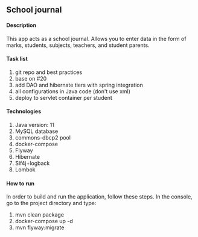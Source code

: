 <h2>School journal</h2>
<h4>Description</h4>
<p>This app acts as a school journal. Allows you to enter data in the form of marks, students, subjects, teachers, and student parents.</p>
<h4>Task list</h4>
<ol>
<li> git repo and best practices
<li> base on #20
<li> add DAO and hibernate tiers with spring integration
<li> all configurations in Java code (don't use xml)
<li> deploy to servlet container per student
</ol>
<h4>Technologies</h4>
<ol>
<li>Java version: 11
<li>MySQL database
<li>commons-dbcp2 pool
<li>docker-compose
<li>Flyway
<li>Hibernate
<li>Slf4j+logback
<li>Lombok
</ol>
<h4>How to run</h4>
<p>In order to build and run the application, follow these steps. 
In the console, go to the project directory and type:</p>
<ol>
<li>mvn clean package
<li>docker-compose up -d
<li>mvn flyway:migrate
</ol>
